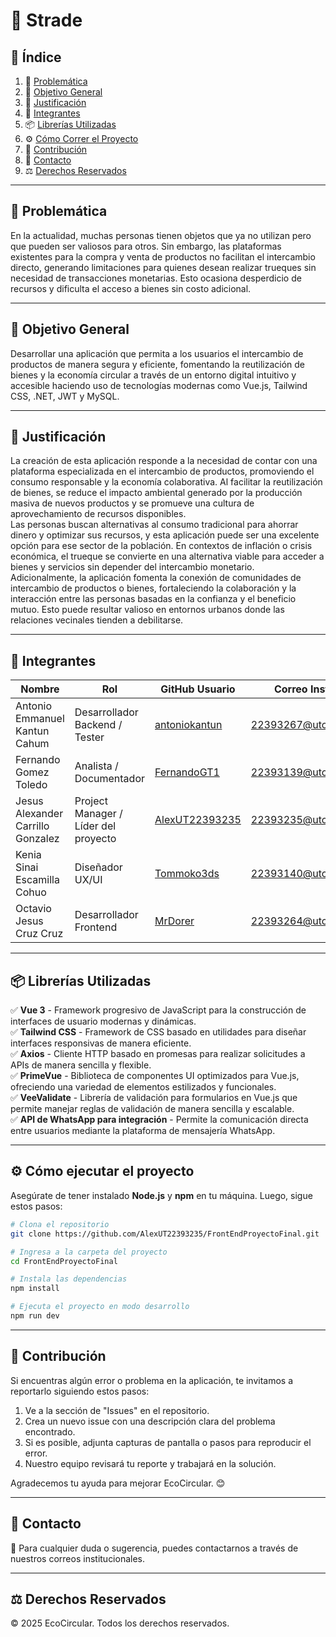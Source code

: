 # 📌 Strade

## 📖 Índice
1. 📌 [Problemática](#problematica)
2. 🎯 [Objetivo General](#objetivo-general)
3. 📢 [Justificación](#justificacion)
4. 👥 [Integrantes](#integrantes)
5. 📦 [Librerías Utilizadas](#librerias-utilizadas)
6. ⚙️ [Cómo Correr el Proyecto](#como-correr-el-proyecto)
7. 🤝 [Contribución](#contribucion)
8. 📩 [Contacto](#contacto)
9. ⚖️ [Derechos Reservados](#derechos-reservados)

---

## 🛑 Problemática
En la actualidad, muchas personas tienen objetos que ya no utilizan pero que pueden ser valiosos para otros. Sin embargo, las plataformas existentes para la compra y venta de productos no facilitan el intercambio directo, generando limitaciones para quienes desean realizar trueques sin necesidad de transacciones monetarias. Esto ocasiona desperdicio de recursos y dificulta el acceso a bienes sin costo adicional.

---

## 🎯 Objetivo General
Desarrollar una aplicación que permita a los usuarios el intercambio de productos de manera segura y eficiente, fomentando la reutilización de bienes y la economía circular a través de un entorno digital intuitivo y accesible haciendo uso de tecnologías modernas como Vue.js, Tailwind CSS, .NET, JWT y MySQL.

---

## 📢 Justificación
La creación de esta aplicación responde a la necesidad de contar con una plataforma especializada en el intercambio de productos, promoviendo el consumo responsable y la economía colaborativa. Al facilitar la reutilización de bienes, se reduce el impacto ambiental generado por la producción masiva de nuevos productos y se promueve una cultura de aprovechamiento de recursos disponibles.  
Las personas buscan alternativas al consumo tradicional para ahorrar dinero y optimizar sus recursos, y esta aplicación puede ser una excelente opción para ese sector de la población. En contextos de inflación o crisis económica, el trueque se convierte en una alternativa viable para acceder a bienes y servicios sin depender del intercambio monetario.  
Adicionalmente, la aplicación fomenta la conexión de comunidades de intercambio de productos o bienes, fortaleciendo la colaboración y la interacción entre las personas basadas en la confianza y el beneficio mutuo. Esto puede resultar valioso en entornos urbanos donde las relaciones vecinales tienden a debilitarse.

---

## 👥 Integrantes

| Nombre                          | Rol            | GitHub Usuario  | Correo Institucional            |
|--------------------------------|---------------|----------------|--------------------------------|
| Antonio Emmanuel Kantun Cahum  | Desarrollador Backend / Tester | [antoniokantun](https://github.com/antoniokantun)  | 22393267@utcancun.edu.mx  |
| Fernando Gomez Toledo          | Analista / Documentador | [FernandoGT1](https://github.com/FernandoGT1)      | 22393139@utcancun.edu.mx  |
| Jesus Alexander Carrillo Gonzalez | Project Manager / Líder del proyecto | [AlexUT22393235](https://github.com/AlexUT22393235) | 22393235@utcancun.edu.mx  |
| Kenia Sinai Escamilla Cohuo    | Diseñador UX/UI | [Tommoko3ds](https://github.com/Tommoko3ds)              | 22393140@utcancun.edu.mx  |
| Octavio Jesus Cruz Cruz        | Desarrollador Frontend | [MrDorer](https://github.com/MrDorer)        | 22393264@utcancun.edu.mx  |

---

## 📦 Librerías Utilizadas
✅ **Vue 3** - Framework progresivo de JavaScript para la construcción de interfaces de usuario modernas y dinámicas.  
✅ **Tailwind CSS** - Framework de CSS basado en utilidades para diseñar interfaces responsivas de manera eficiente.  
✅ **Axios** - Cliente HTTP basado en promesas para realizar solicitudes a APIs de manera sencilla y flexible.  
✅ **PrimeVue** - Biblioteca de componentes UI optimizados para Vue.js, ofreciendo una variedad de elementos estilizados y funcionales.  
✅ **VeeValidate** - Librería de validación para formularios en Vue.js que permite manejar reglas de validación de manera sencilla y escalable.  
✅ **API de WhatsApp para integración** - Permite la comunicación directa entre usuarios mediante la plataforma de mensajería WhatsApp.  

---

## ⚙️ Cómo ejecutar el proyecto 
Asegúrate de tener instalado **Node.js** y **npm** en tu máquina. Luego, sigue estos pasos:

```bash
# Clona el repositorio
git clone https://github.com/AlexUT22393235/FrontEndProyectoFinal.git

# Ingresa a la carpeta del proyecto
cd FrontEndProyectoFinal

# Instala las dependencias
npm install

# Ejecuta el proyecto en modo desarrollo
npm run dev
```

---

## 🤝 Contribución
Si encuentras algún error o problema en la aplicación, te invitamos a reportarlo siguiendo estos pasos:
1. Ve a la sección de "Issues" en el repositorio.
2. Crea un nuevo issue con una descripción clara del problema encontrado.
3. Si es posible, adjunta capturas de pantalla o pasos para reproducir el error.
4. Nuestro equipo revisará tu reporte y trabajará en la solución.

Agradecemos tu ayuda para mejorar EcoCircular. 😊

---

## 📩 Contacto
📧 Para cualquier duda o sugerencia, puedes contactarnos a través de nuestros correos institucionales.

---

## ⚖️ Derechos Reservados
© 2025 EcoCircular. Todos los derechos reservados.
